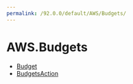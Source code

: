 ```yaml
---
permalink: /92.0.0/default/AWS/Budgets/
---
```


# AWS.Budgets



* [Budget](Budget.md)
* [BudgetsAction](BudgetsAction.md)